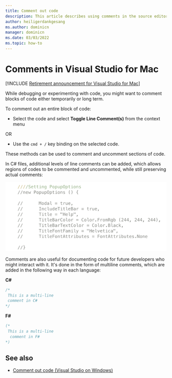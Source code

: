 ```yaml
---
title: Comment out code
description: This article describes using comments in the source editor of Visual Studio for Mac
author: heiligerdankgesang 
ms.author: dominicn
manager: dominicn
ms.date: 03/03/2022
ms.topic: how-to
---
```


# Comments in Visual Studio for Mac

 [!INCLUDE [Retirement announcement for Visual Studio for Mac](includes/vsmac-retirement.md)]

While debugging or experimenting with code, you might want to comment blocks of code either temporarily or long term.

To comment out an entire block of code:

- Select the code and select **Toggle Line Comment(s)** from the context menu

OR

- Use the `cmd + /` key binding on the selected code.

These methods can be used to comment and uncomment sections of code.

In C# files, additional levels of line comments can be added, which allows regions of codes to be commented and uncommented, while still preserving actual comments:

![multilevel comments](media/source-editor-image8.png)

Comments are also useful for documenting code for future developers who might interact with it. It's done in the form of multiline comments, which are added in the following way in each language:

**C#**

```csharp
/*
 This is a multi-line
 comment in C#
*/
```

**F#**

```fsharp
(*
 This is a multi-line
  comment in F#
*)
```

## See also

- [Comment out code (Visual Studio on Windows)](/visualstudio/ide/quickstart-editor#comment-out-code)
